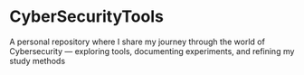 # CyberSecurityTools
A personal repository where I share my journey through the world of Cybersecurity — exploring tools, documenting experiments, and refining my study methods
